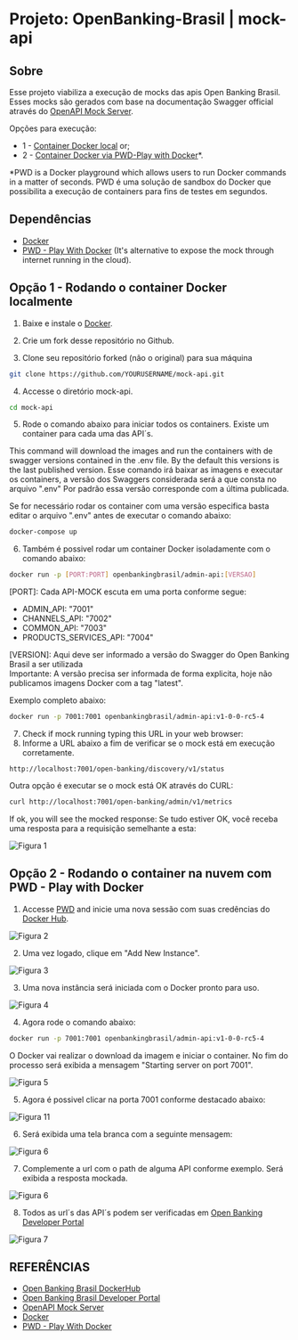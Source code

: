 # Projeto: OpenBanking-Brasil | mock-api

## Sobre
Esse projeto viabiliza a execução de mocks das apis Open Banking Brasil. Esses mocks são gerados com base na documentação Swagger official através do [OpenAPI Mock Server](https://github.com/muonsoft/openapi-mock).

Opções para execução:
- 1 - [Container Docker local](#option-1---getting-started-to-run-on-local-machine) or;
- 2 - [Container Docker via PWD-Play with Docker](#option-2---getting-started-to-run-in-the-cloud-using-pwd---play-with-docker)*.

*PWD is a Docker playground which allows users to run Docker commands in a matter of seconds.
PWD é uma solução de sandbox do Docker que possibilita a execução de containers para fins de testes em segundos.


## Dependências
* [Docker](https://www.docker.com/)
* [PWD - Play With Docker](https://labs.play-with-docker.com/) (It's alternative to expose the mock through internet running in the cloud).


## Opção 1 - Rodando o container Docker localmente
1. Baixe e instale o [Docker](https://www.docker.com/).

2. Crie um fork desse repositório no Github.

3. Clone seu repositório forked (não o original) para sua máquina 
```bash
git clone https://github.com/YOURUSERNAME/mock-api.git
```
4. Accesse o diretório mock-api. 
```bash
cd mock-api
```

5. Rode o comando abaixo para iniciar todos os containers. Existe um container para cada uma das API´s.

This command will download the images and run the containers with de swagger versions  contained in the .env file. By the default this versions is the last published version.
Esse comando irá baixar as imagens e executar os containers, a versão dos Swaggers considerada será a que consta no arquivo ".env" Por padrão essa versão corresponde com a última publicada.

Se for necessário rodar os container com uma versão especifica basta editar o arquivo ".env" antes de executar o comando abaixo:

```bash
docker-compose up
```

6. Também é possivel rodar um container Docker isoladamente com o comando abaixo:

```bash
docker run -p [PORT:PORT] openbankingbrasil/admin-api:[VERSAO]
```

[PORT]: Cada API-MOCK escuta em uma porta conforme segue:

- ADMIN_API: "7001"
- CHANNELS_API: "7002"
- COMMON_API: "7003"
- PRODUCTS_SERVICES_API: "7004"

[VERSION]: Aqui deve ser informado a versão do Swagger do Open Banking Brasil a ser utilizada</br>
Importante: A versão precisa ser informada de forma explicita, hoje não publicamos imagens Docker com a tag "latest".<br/>

Exemplo completo abaixo:
```bash
docker run -p 7001:7001 openbankingbrasil/admin-api:v1-0-0-rc5-4
```

7. Check if mock running typing this URL in your web browser:
7. Informe a URL abaixo a fim de verificar se o mock está em execução corretamente.

```
http://localhost:7001/open-banking/discovery/v1/status
```

Outra opção é executar se o mock está OK através do CURL:

```bash
curl http://localhost:7001/open-banking/admin/v1/metrics
```

If ok, you will see the mocked response:
Se tudo estiver OK, você receba uma resposta para a requisição semelhante a esta:

![Figura 1](/img/fig-01.jpg)


## Opção 2 - Rodando  o container na nuvem com PWD - Play with Docker
1. Accesse [PWD](https://labs.play-with-docker.com/) and inicie uma nova sessão com suas credências do [Docker Hub](https://hub.docker.com/).

![Figura 2](/img/fig-02.jpg)


2. Uma vez logado, clique em "Add New Instance".

![Figura 3](/img/fig-03.jpg)

3. Uma nova instância será iniciada com o Docker pronto para uso.

![Figura 4](/img/fig-04.jpg)

4. Agora rode o comando abaixo:

```bash
docker run -p 7001:7001 openbankingbrasil/admin-api:v1-0-0-rc5-4
```

O Docker vai realizar o download da imagem e iniciar o container. No fim do processo será exibida a mensagem "Starting server on port 7001".

![Figura 5](/img/fig-05.jpg)

5. Agora é possivel clicar na porta 7001 conforme destacado abaixo:

![Figura 11](/img/fig-11.jpg)

6. Será exibida uma tela branca com a seguinte mensagem:

![Figura 6](/img/fig-12.jpg)

7. Complemente a url com o path de alguma API conforme exemplo. Será exibida a resposta mockada.

![Figura 6](/img/fig-10.jpg)

8. Todos as url´s das API´s podem ser verificadas em [Open Banking Developer Portal](https://openbanking-brasil.github.io/areadesenvolvedor/#apis-comuns-canais-de-atendimento-eletronico)

![Figura 7](/img/fig-07.jpg)

## REFERÊNCIAS
- [Open Banking Brasil DockerHub](https://hub.docker.com/u/openbankingbrasil)
- [Open Banking Brasil Developer Portal](https://openbanking-brasil.github.io/areadesenvolvedor/#apis-comuns-canais-de-atendimento-eletronico)
- [OpenAPI Mock Server](https://github.com/muonsoft/openapi-mock)
- [Docker](https://www.docker.com/)
- [PWD - Play With Docker](https://labs.play-with-docker.com/)
